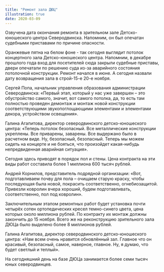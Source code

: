 ```yaml
---
title: "Ремонт зала ДЮЦ"
illustration: true
date: 2020-03-09
---
```


Озвучена дата окончания ремонта в зрительном зале Детско-юношеского центра Северодвинска. Напомним, он был опечатан судебными приставами по причине опасности.

<!--more-->

Оранжевые пятна на белом фоне - так сегодня выглядит потолок концертного зала Детско-юношеского центра. Напомним, в декабре прошлого года вход для посетителей сюда закрыли судебные приставы, двери опечатали по решению суда из-за аварийного состояния потолочной конструкции. Ремонт начался в июне. А сегодня назвали дату возвращения зала в строй-15-е 20-е ноября.

Сергей Попа, начальник управления образования администрации Северодвинска:
«Первый этап, который у нас уже завершен – это обустройство самого, значит, вот самого потолка, да, то есть там полностью проведен демонтаж и монтаж новой конструкции соответствующими звукопоглощающими элементами и элементами декора, устройством освещения».

Галина Агапитова, директор северодвинского детско-юношеского центра:
«Теперь потолок безопасный. Все металлические конструкции укреплены. Все приварены, заварены. Все выдержано было в расчетном виде. Ну, безопасный, безопасный. Теперь мы можем сидеть на концерте и не бояться, что произойдет какая-нибудь непредвиденная аварийная ситуация».

Сегодня здесь приводят в порядок пол и стены. Цена контракта на эти виды работ составила более 1 миллиона 600 тысяч рублей.

Андрей Корнилов, представитель подрядной организации:
«Вот, подготавливаем почву для пола – очищаем старую краску, чтобы последующая была новой, покрасить соответственно, огнебиозащитой. Привезли ковролин вчера хороший, будем подготавливать, соответственно, пол под ковролин».

Заключительным этапом ремонтных работ будет установка почти четырёх сотен ортопедических кресел темно-синего цвета, цена которых около миллиона рублей. По контракту их монтаж должны закончить до 15 ноября. Всего же на реконструкцию зрительного зала ДЮЦа было выделено более 8 миллионов рублей.

Галина Агапитова, директор северодвинского детско-юношеского центра:
«Нам всем очень нравится обновлённый зал. Главное что он красивый, безопасный, самое, наверное, главное. Ну, я думаю, что будет светлый и теплый».

На сегодняшний день на базе ДЮЦа занимается более семи тысяч юных северодвинцев.